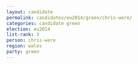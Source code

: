 ```yaml
---
layout: candidate
permalink: candidates/eu2014/green/chris-were/
categories: candidate green
election: eu2014
list-rank: 3
person: chris-were
region: wales
party: green
---
```

